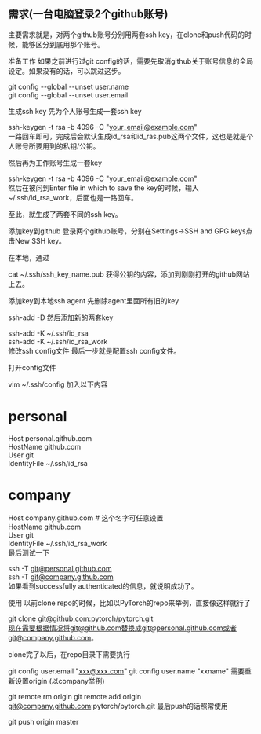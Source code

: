 
## 需求(一台电脑登录2个github账号)
主要需求就是，对两个github账号分别用两套ssh key，在clone和push代码的时候，能够区分到底用那个账号。

准备工作
如果之前进行过git config的话，需要先取消github关于账号信息的全局设定。如果没有的话，可以跳过这步。

git config --global --unset user.name  
git config --global --unset user.email   

生成ssh key
先为个人账号生成一套ssh key    

ssh-keygen -t rsa -b 4096 -C "your_email@example.com"     
一路回车即可，完成后会默认生成id_rsa和id_ras.pub这两个文件，这也是就是个人账号所要用到的私钥/公钥。

然后再为工作账号生成一套key   

ssh-keygen -t rsa -b 4096 -C "your_email@example.com"   
然后在被问到Enter file in which to save the key的时候，输入~/.ssh/id_rsa_work，后面也是一路回车。

至此，就生成了两套不同的ssh key。

添加key到github
登录两个github账号，分别在Settings->SSH and GPG keys点击New SSH key。

在本地，通过

cat ~/.ssh/ssh_key_name.pub
获得公钥的内容，添加到刚刚打开的github网站上去。

添加key到本地ssh agent
先删除agent里面所有旧的key

ssh-add -D
然后添加新的两套key

ssh-add -K ~/.ssh/id_rsa   
ssh-add -K ~/.ssh/id_rsa_work    
修改ssh config文件
最后一步就是配置ssh config文件。

打开config文件

vim ~/.ssh/config
加入以下内容

# personal
Host personal.github.com  
HostName github.com   
User git   
IdentityFile ~/.ssh/id_rsa   
  
# company
Host company.github.com  # 这个名字可任意设置   
HostName github.com   
User git  
IdentityFile ~/.ssh/id_rsa_work   
最后测试一下

ssh -T git@personal.github.com     
ssh -T git@company.github.com     
如果看到successfully authenticated的信息，就说明成功了。    

使用
以前clone repo的时候，比如以PyTorch的repo来举例，直接像这样就行了

git clone git@github.com:pytorch/pytorch.git    
现在需要根据情况将git@github.com替换成git@personal.github.com或者git@company.github.com。

clone完了以后，在repo目录下需要执行

git config user.email "xxx@xxx.com"
git config user.name "xxname"
需要重新设置origin (以company举例)

git remote rm origin
git remote add origin git@company.github.com:pytorch/pytorch.git
最后push的话照常使用

git push origin master